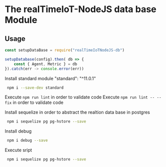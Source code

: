 # The realTimeIoT-NodeJS data base Module
## Usage

```js
const setupDataBase = require("realTimeIoTNodeJS-db")

setupDatabase(config).then( db => {
    const { Agent, Metric } = db
}).catch(err -> console.error(err))

```

Install standard module "standard": "^11.0.1"

```bash
 npm i --save-dev standard   
 ```

 Execute ``` npm run lint ```  in order to validate code
 Execute ``` npm run lint -- --fix ```  in order to validate code



 Install sequelize in order to abstract the realtion data base in postgres

``` bash
 npm i sequelize pg pg-hstore --save
 ``` 

 Install debug

``` bash
 npm i debug --save
 ``` 

 Execute sript

``` bash
 npm i sequelize pg pg-hstore --save
 ``` 
